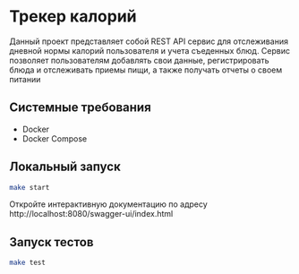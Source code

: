 # Трекер калорий

Данный проект представляет собой REST API сервис для отслеживания дневной нормы калорий пользователя и учета съеденных блюд. Сервис позволяет пользователям добавлять свои данные, регистрировать блюда и отслеживать приемы пищи, а также получать отчеты о своем питании

## Системные требования

- Docker
- Docker Compose

## Локальный запуск

```bash
make start
```

Откройте интерактивную документацию по адресу http://localhost:8080/swagger-ui/index.html

## Запуск тестов

```bash
make test
```

